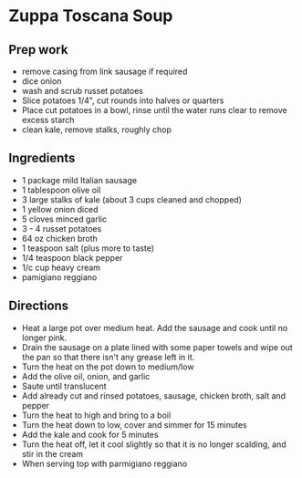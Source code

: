 # Zuppa Toscana Soup #

## Prep work ##

* remove casing from link sausage if required
* dice onion  
* wash and scrub russet potatoes  
* Slice potatoes 1/4", cut rounds into halves or quarters
* Place cut potatoes in a bowl, rinse until the water runs clear to remove excess starch
* clean kale, remove stalks, roughly chop  

## Ingredients ##

- 1 package mild Italian sausage
- 1 tablespoon olive oil
- 3 large stalks of kale (about 3 cups cleaned and chopped)
- 1 yellow onion diced
- 5 cloves minced garlic
- 3 - 4 russet potatoes  
- 64 oz chicken broth   
- 1 teaspoon salt (plus more to taste)
- 1/4 teaspoon black pepper
- 1/c cup heavy cream
- pamigiano reggiano

## Directions ##

- Heat a large pot over medium heat.  Add the sausage and cook until no longer pink.  
- Drain the sausage on a plate lined with some paper towels and wipe out the pan so that there isn't any grease left in it. 
- Turn the heat on the pot down to medium/low
- Add the olive oil, onion, and garlic
- Saute until translucent
- Add already cut and rinsed potatoes, sausage, chicken broth, salt and pepper
- Turn the heat to high and bring to a boil
- Turn the heat down to low, cover and simmer for 15 minutes
- Add the kale and cook for 5 minutes
- Turn the heat off, let it cool slightly so that it is no longer scalding, and stir in the cream
- When serving top with parmigiano reggiano
